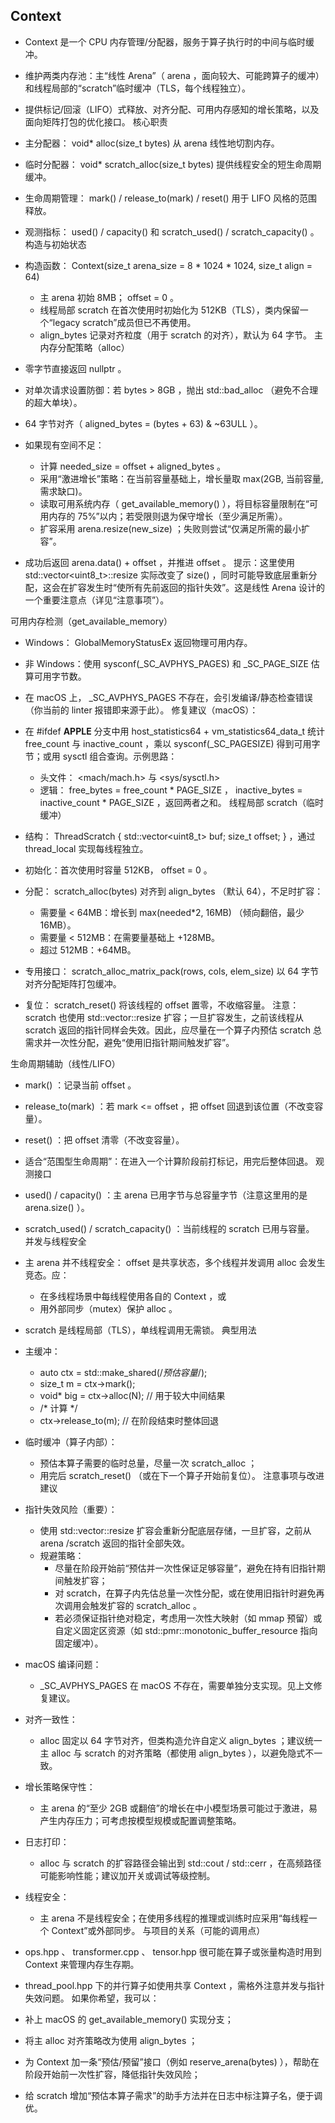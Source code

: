 ## Context

- Context 是一个 CPU 内存管理/分配器，服务于算子执行时的中间与临时缓冲。
- 维护两类内存池：主“线性 Arena”（ arena ，面向较大、可能跨算子的缓冲）和线程局部的“scratch”临时缓冲（TLS，每个线程独立）。
- 提供标记/回滚（LIFO）式释放、对齐分配、可用内存感知的增长策略，以及面向矩阵打包的优化接口。
核心职责

- 主分配器： void* alloc(size_t bytes) 从 arena 线性地切割内存。
- 临时分配器： void* scratch_alloc(size_t bytes) 提供线程安全的短生命周期缓冲。
- 生命周期管理： mark() / release_to(mark) / reset() 用于 LIFO 风格的范围释放。
- 观测指标： used() / capacity() 和 scratch_used() / scratch_capacity() 。
构造与初始状态

- 构造函数： Context(size_t arena_size = 8 * 1024 * 1024, size_t align = 64)
  - 主 arena 初始 8MB； offset = 0 。
  - 线程局部 scratch 在首次使用时初始化为 512KB（TLS），类内保留一个“legacy scratch”成员但已不再使用。
  - align_bytes 记录对齐粒度（用于 scratch 的对齐），默认为 64 字节。
主内存分配策略（alloc）

- 零字节直接返回 nullptr 。
- 对单次请求设置防御：若 bytes > 8GB ，抛出 std::bad_alloc （避免不合理的超大单块）。
- 64 字节对齐（ aligned_bytes = (bytes + 63) & ~63ULL ）。
- 如果现有空间不足：
  - 计算 needed_size = offset + aligned_bytes 。
  - 采用“激进增长”策略：在当前容量基础上，增长量取 max(2GB, 当前容量, 需求缺口)。
  - 读取可用系统内存（ get_available_memory() ），将目标容量限制在“可用内存的 75%”以内；若受限则退为保守增长（至少满足所需）。
  - 扩容采用 arena.resize(new_size) ；失败则尝试“仅满足所需的最小扩容”。
- 成功后返回 arena.data() + offset ，并推进 offset 。
提示：这里使用 std::vector<uint8_t>::resize 实际改变了 size() ，同时可能导致底层重新分配，这会在扩容发生时“使所有先前返回的指针失效”。这是线性 Arena 设计的一个重要注意点（详见“注意事项”）。

可用内存检测（get_available_memory）

- Windows： GlobalMemoryStatusEx 返回物理可用内存。
- 非 Windows：使用 sysconf(_SC_AVPHYS_PAGES) 和 _SC_PAGE_SIZE 估算可用字节数。
- 在 macOS 上， _SC_AVPHYS_PAGES 不存在，会引发编译/静态检查错误（你当前的 linter 报错即来源于此）。
修复建议（macOS）：

- 在 #ifdef __APPLE__ 分支中用 host_statistics64 + vm_statistics64_data_t 统计 free_count 与 inactive_count ，乘以 sysconf(_SC_PAGESIZE) 得到可用字节；或用 sysctl 组合查询。示例思路：
  - 头文件： <mach/mach.h> 与 <sys/sysctl.h>
  - 逻辑： free_bytes = free_count * PAGE_SIZE ， inactive_bytes = inactive_count * PAGE_SIZE ，返回两者之和。
线程局部 scratch（临时缓冲）

- 结构： ThreadScratch { std::vector<uint8_t> buf; size_t offset; } ，通过 thread_local 实现每线程独立。
- 初始化：首次使用时容量 512KB， offset = 0 。
- 分配： scratch_alloc(bytes) 对齐到 align_bytes （默认 64），不足时扩容：
  - 需要量 < 64MB：增长到 max(needed*2, 16MB) （倾向翻倍，最少 16MB）。
  - 需要量 < 512MB：在需要量基础上 +128MB。
  - 超过 512MB：+64MB。
- 专用接口： scratch_alloc_matrix_pack(rows, cols, elem_size) 以 64 字节对齐分配矩阵打包缓冲。
- 复位： scratch_reset() 将该线程的 offset 置零，不收缩容量。
注意：scratch 也使用 std::vector::resize 扩容；一旦扩容发生，之前该线程从 scratch 返回的指针同样会失效。因此，应尽量在一个算子内预估 scratch 总需求并一次性分配，避免“使用旧指针期间触发扩容”。

生命周期辅助（线性/LIFO）

- mark() ：记录当前 offset 。
- release_to(mark) ：若 mark <= offset ，把 offset 回退到该位置（不改变容量）。
- reset() ：把 offset 清零（不改变容量）。
- 适合“范围型生命周期”：在进入一个计算阶段前打标记，用完后整体回退。
观测接口

- used() / capacity() ：主 arena 已用字节与总容量字节（注意这里用的是 arena.size() ）。
- scratch_used() / scratch_capacity() ：当前线程的 scratch 已用与容量。
并发与线程安全

- 主 arena 并不线程安全： offset 是共享状态，多个线程并发调用 alloc 会发生竞态。应：
  - 在多线程场景中每线程使用各自的 Context ，或
  - 用外部同步（mutex）保护 alloc 。
- scratch 是线程局部（TLS），单线程调用无需锁。
典型用法

- 主缓冲：
  - auto ctx = std::make_shared<Context>(/*预估容量*/);
  - size_t m = ctx->mark();
  - void* big = ctx->alloc(N); // 用于较大中间结果
  - /* 计算 */
  - ctx->release_to(m); // 在阶段结束时整体回退
- 临时缓冲（算子内部）：
  - 预估本算子需要的临时总量，尽量一次 scratch_alloc ；
  - 用完后 scratch_reset() （或在下一个算子开始前复位）。
注意事项与改进建议

- 指针失效风险（重要）：
  - 使用 std::vector::resize 扩容会重新分配底层存储，一旦扩容，之前从 arena /scratch 返回的指针全部失效。
  - 规避策略：
    - 尽量在阶段开始前“预估并一次性保证足够容量”，避免在持有旧指针期间触发扩容；
    - 对 scratch，在算子内先估总量一次性分配，或在使用旧指针时避免再次调用会触发扩容的 scratch_alloc 。
    - 若必须保证指针绝对稳定，考虑用一次性大映射（如 mmap 预留）或自定义固定区资源（如 std::pmr::monotonic_buffer_resource 指向固定缓冲）。
- macOS 编译问题：
  - _SC_AVPHYS_PAGES 在 macOS 不存在，需要单独分支实现。见上文修复建议。
- 对齐一致性：
  - alloc 固定以 64 字节对齐，但类构造允许自定义 align_bytes ；建议统一主 alloc 与 scratch 的对齐策略（都使用 align_bytes ），以避免隐式不一致。
- 增长策略保守性：
  - 主 arena 的“至少 2GB 或翻倍”的增长在中小模型场景可能过于激进，易产生内存压力；可考虑按模型规模或配置调整策略。
- 日志打印：
  - alloc 与 scratch 的扩容路径会输出到 std::cout / std::cerr ，在高频路径可能影响性能；建议加开关或调试等级控制。
- 线程安全：
  - 主 arena 不是线程安全；在使用多线程的推理或训练时应采用“每线程一个 Context”或外部同步。
与项目的关系（可能的调用点）

- ops.hpp 、 transformer.cpp 、 tensor.hpp 很可能在算子或张量构造时用到 Context 来管理内存生存期。
- thread_pool.hpp 下的并行算子如使用共享 Context ，需格外注意并发与指针失效问题。
如果你希望，我可以：

- 补上 macOS 的 get_available_memory() 实现分支；
- 将主 alloc 对齐策略改为使用 align_bytes ；
- 为 Context 加一条“预估/预留”接口（例如 reserve_arena(bytes) ），帮助在阶段开始前一次性扩容，降低指针失效风险；
- 给 scratch 增加“预估本算子需求”的助手方法并在日志中标注算子名，便于调优。